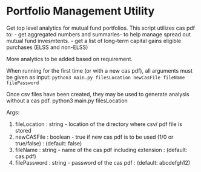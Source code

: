 # Portfolio Management Utility

Get top level analytics for mutual fund portfolios.
This script utilizes cas pdf to:
    - get aggregated numbers and summaries- to help manage spread out mutual fund invesmtents.
    - get a list of long-term capital gains eligible purchases (ELSS and non-ELSS)

More analytics to be added based on requirement.

When running for the first time (or with a new cas pdf), all arguments must be given as input:
```python3 main.py filesLocation newCasFile fileName filePassword```

Once csv files have been created, they may be used to generate analysis without a cas pdf.
python3 main.py filesLocation

Args:

1. fileLocation : string  -  location of the directory where csv/ pdf file is stored
2. newCASFile   : boolean -  true if new cas pdf is to be used (1/0 or true/false)  :  (default: false) 
3. fileName     : string  -  name of the cas pdf including extension                :  (default: cas.pdf)
4. filePassword : string  -  password of the cas pdf                                :  (default: abcdefgh12)
